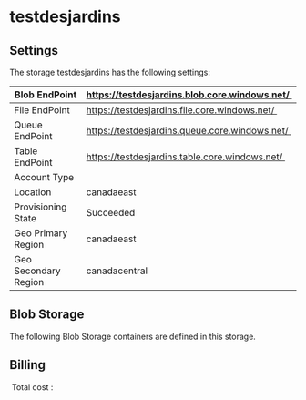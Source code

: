 # testdesjardins

## Settings
The storage testdesjardins has the following settings:

| Blob EndPoint | https://testdesjardins.blob.core.windows.net/  |
| --- | --- |
| File EndPoint | https://testdesjardins.file.core.windows.net/  |
| Queue EndPoint | https://testdesjardins.queue.core.windows.net/  |
| Table EndPoint | https://testdesjardins.table.core.windows.net/  |
| Account Type |   |
| Location | canadaeast  |
| Provisioning State | Succeeded  |
| Geo Primary Region | canadaeast  |
| Geo Secondary Region | canadacentral  |

## Blob Storage
The following Blob Storage containers are defined in this storage. 

## Billing
 Total cost : 
